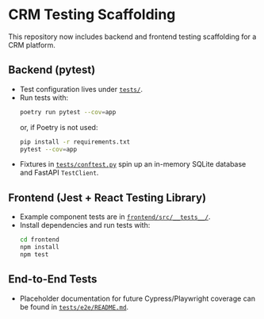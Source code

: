 # CRM Testing Scaffolding

This repository now includes backend and frontend testing scaffolding for a CRM platform.

## Backend (pytest)

* Test configuration lives under [`tests/`](tests/).
* Run tests with:
  ```bash
  poetry run pytest --cov=app
  ```
  or, if Poetry is not used:
  ```bash
  pip install -r requirements.txt
  pytest --cov=app
  ```
* Fixtures in [`tests/conftest.py`](tests/conftest.py) spin up an in-memory SQLite
  database and FastAPI `TestClient`.

## Frontend (Jest + React Testing Library)

* Example component tests are in [`frontend/src/__tests__/`](frontend/src/__tests__/).
* Install dependencies and run tests with:
  ```bash
  cd frontend
  npm install
  npm test
  ```

## End-to-End Tests

* Placeholder documentation for future Cypress/Playwright coverage can be found in
  [`tests/e2e/README.md`](tests/e2e/README.md).
